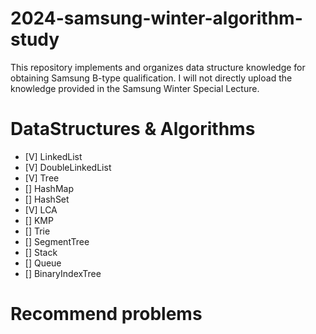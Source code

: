 # 2024-samsung-winter-algorithm-study
This repository implements and organizes data structure knowledge for obtaining Samsung B-type qualification. 
I will not directly upload the knowledge provided in the Samsung Winter Special Lecture.

# DataStructures & Algorithms
- [V] LinkedList
- [V] DoubleLinkedList
- [V] Tree
- [] HashMap
- [] HashSet
- [V] LCA
- [] KMP
- [] Trie
- [] SegmentTree
- [] Stack
- [] Queue
- [] BinaryIndexTree

# Recommend problems
